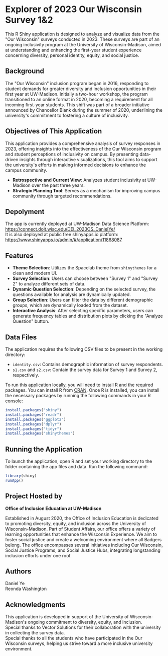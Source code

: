 # Explorer of 2023 Our Wisconsin Survey 1&2

This R Shiny application is designed to analyze and visualize data from the "Our Wisconsin" surveys conducted in 2023. These surveys are part of an ongoing inclusivity program at the University of Wisconsin-Madison, aimed at understanding and enhancing the first-year student experience concerning diversity, personal identity, equity, and social justice.

## Background

The "Our Wisconsin" inclusion program began in 2016, responding to student demands for greater diversity and inclusion opportunities in their first year at UW-Madison. Initially a two-hour workshop, the program transitioned to an online format in 2020, becoming a requirement for all incoming first-year students. This shift was part of a broader initiative announced by Chancellor Blank during the summer of 2020, underlining the university's commitment to fostering a culture of inclusivity.

## Objectives of This Application

This application provides a comprehensive analysis of survey responses in 2023, offering insights into the effectiveness of the Our Wisconsin program and student perceptions of inclusivity on campus. By presenting data-driven insights through interactive visualizations, this tool aims to support the university's efforts in making informed decisions to enhance the campus community.

- **Retrospective and Current View**: Analyzes student inclusivity at UW-Madison over the past three years.
- **Strategic Planning Tool**: Serves as a mechanism for improving campus community through targeted recommendations.

## Depolyment
The app is currently deployed at UW-Madison Data Science Platform: https://connect.doit.wisc.edu/DEI_2023OS_DanielYe/  
It is also deployed at public free shinyapps.io platform: https://www.shinyapps.io/admin/#/application/11868087

## Features

- **Theme Selection**: Utilizes the Spacelab theme from `shinythemes` for a clean and modern UI.
- **Survey Selection**: Users can choose between "Survey 1" and "Survey 2" to analyze different sets of data.
- **Dynamic Question Selection**: Depending on the selected survey, the questions available for analysis are dynamically updated.
- **Group Selection**: Users can filter the data by different demographic groups, which are dynamically loaded from the dataset.
- **Interactive Analysis**: After selecting specific parameters, users can generate frequency tables and distribution plots by clicking the "Analyze Question" button.

## Data Files

The application requires the following CSV files to be present in the working directory:
- `identity.csv`: Contains demographic information of survey respondents.
- `s1.csv` and `s2.csv`: Contain the survey data for Survey 1 and Survey 2, respectively.


To run this application locally, you will need to install R and the required packages. You can install R from [CRAN](https://cran.r-project.org/). Once R is installed, you can install the necessary packages by running the following commands in your R console:

```R
install.packages("shiny")
install.packages("readr")
install.packages("ggplot2")
install.packages("dplyr")
install.packages("tidyr")
install.packages("shinythemes")
```
## Running the Application
To launch the application, open R and set your working directory to the folder containing the app files and data. Run the following command:

```R
library(shiny)
runApp()
```

## Project Hosted by

**Office of Inclusion Education at UW-Madison**

Established in August 2020, the Office of Inclusion Education is dedicated to promoting diversity, equity, and inclusion across the University of Wisconsin-Madison. Part of Student Affairs, our office offers a variety of learning opportunities that enhance the Wisconsin Experience. We aim to foster social justice and create a welcoming environment where all Badgers belong. The office encompasses several initiatives including Our Wisconsin, Social Justice Programs, and Social Justice Hubs, integrating longstanding inclusion efforts under one roof.

## Authors
Daniel Ye   
Reonda Washington

## Acknowledgments
This application is developed in support of the University of Wisconsin-Madison's ongoing commitment to diversity, equity, and inclusion.  
Special thanks to Vector Solutions for their collaboration with the university in collecting the survey data.   
Special thanks to all the students who have participated in the Our Wisconsin surveys, helping us strive toward a more inclusive university environment.

